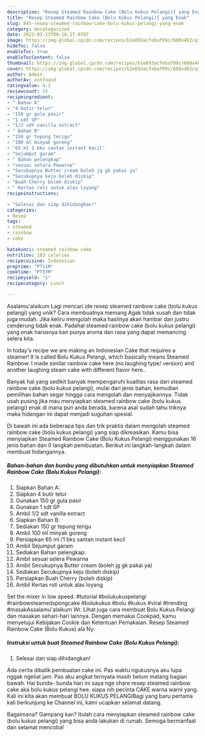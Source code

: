 ```yaml
---
description: "Resep Steamed Rainbow Cake (Bolu Kukus Pelangi){ yang Enak"
title: "Resep Steamed Rainbow Cake (Bolu Kukus Pelangi){ yang Enak"
slug: 945-resep-steamed-rainbow-cake-bolu-kukus-pelangi-yang-enak
category: Uncategorized
date: 2023-03-13T08:18:27.078Z
image: https://img-global.cpcdn.com/recipes/b1e693acfebaf99c/680x482cq70/steamed-rainbow-cake-bolu-kukus-pelangi-foto-resep-utama.jpg
hideToc: false
enableToc: true
enableTocContent: false
thumbnail: https://img-global.cpcdn.com/recipes/b1e693acfebaf99c/680x482cq70/steamed-rainbow-cake-bolu-kukus-pelangi-foto-resep-utama.jpg
cover: https://img-global.cpcdn.com/recipes/b1e693acfebaf99c/680x482cq70/steamed-rainbow-cake-bolu-kukus-pelangi-foto-resep-utama.jpg
author: Admin
authorAv: notfound
ratingvalue: 4.1
reviewcount: 15
recipeingredient:
- " Bahan A"
- "4 butir telur"
- "150 gr gula pasir"
- "1 sdt SP"
- "1/2 sdt vanilla extract"
- " Bahan B"
- "150 gr tepung terigu"
- "100 ml minyak goreng"
- "65 ml 1 bks santan instant kecil"
- "Sejumput garam"
- " Bahan pelengkap"
- "sesuai selera Pewarna"
- "Secukupnya Butter cream boleh jg gk pakai ya"
- "Secukupnya keju boleh diskip"
- "Buah Cherry boleh diskip"
- " Kertas roti untuk alas loyang"
recipeinstructions:

- "Selesai dan siap dihidangkan!"
categories:
- Resep
tags:
- steamed
- rainbow
- cake

katakunci: steamed rainbow cake 
nutrition: 103 calories
recipecuisine: Indonesian
preptime: "PT11M"
cooktime: "PT37M"
recipeyield: "1"
recipecategory: Lunch

---
```



Asalamu'alaikum Lagi mencari ide resep steamed rainbow cake (bolu kukus pelangi) yang unik? Cara membuatnya memang Agak tidak susah dan tidak juga mudah. Jika keliru mengolah maka hasilnya akan hambar dan justru cenderung tidak enak. Padahal steamed rainbow cake (bolu kukus pelangi) yang enak harusnya kan punya aroma dan rasa yang dapat memancing selera kita.


In today&#39;s recipe we are making an Indonesian Cake that requires a steamer! It is called Bolu Kukus Pelangi, which basically means Steamed Rainbow. I made similar rainbow cake here (no laughing type/ version) and another laughing steam cake with different flavor here..

Banyak hal yang sedikit banyak mempengaruhi kualitas rasa dari steamed rainbow cake (bolu kukus pelangi), mulai dari jenis bahan, kemudian pemilihan bahan segar hingga cara mengolah dan menyajikannya. Tidak usah pusing jika mau menyiapkan steamed rainbow cake (bolu kukus pelangi) enak di mana pun anda berada, karena asal sudah tahu triknya maka hidangan ini dapat menjadi suguhan spesial.


Di bawah ini ada beberapa tips dan trik praktis dalam mengolah steamed rainbow cake (bolu kukus pelangi) yang siap dikreasikan. Kamu bisa menyiapkan Steamed Rainbow Cake (Bolu Kukus Pelangi) menggunakan 16 jenis bahan dan 0 langkah pembuatan. Berikut ini langkah-langkah dalam membuat hidangannya.

<!--inarticleads1-->

##### Bahan-bahan dan bumbu yang dibutuhkan untuk menyiapkan Steamed Rainbow Cake (Bolu Kukus Pelangi):

1. Siapkan  Bahan A:
1. Siapkan 4 butir telur
1. Gunakan 150 gr gula pasir
1. Gunakan 1 sdt SP
1. Ambil 1/2 sdt vanilla extract
1. Siapkan  Bahan B:
1. Sediakan 150 gr tepung terigu
1. Ambil 100 ml minyak goreng
1. Persiapkan 65 ml /1 bks santan instant kecil
1. Ambil Sejumput garam
1. Sediakan  Bahan pelengkap:
1. Ambil sesuai selera Pewarna
1. Ambil Secukupnya Butter cream (boleh jg gk pakai ya)
1. Sediakan Secukupnya keju (boleh diskip)
1. Persiapkan Buah Cherry (boleh diskip)
1. Ambil  Kertas roti untuk alas loyang


Set the mixer in low speed. #tutorial #bolukukuspelangi #rainbowsteamedspongcake #bolukukus #bolu #kukus #viral #trending #masakAssalamu&#39;alaikum Wr. Lihat juga cara membuat Bolu Kukus Pelangi dan masakan sehari-hari lainnya. Dengan memakai Cookpad, kamu menyetujui Kebijakan Cookie dan Ketentuan Pemakaian. Resep Steamed Rainbow Cake (Bolu Kukus) ala Ny. 

<!--inarticleads2-->

##### Instruksi untuk buat Steamed Rainbow Cake (Bolu Kukus Pelangi):


1. Selesai dan siap dihidangkan!

Ada cerita dibalik pembuatan cake ini. Pas waktu ngukusnya aku lupa nggak ngeliat jam. Pas aku angkat ternyata masih belum matang bagian bawah. Hai bunda- bunda hari ini saya nge share resep steamed rainbow cake aka bolu kukus pelangi hee. siapa nih pecinta CAKE warna warni yang. Kali ini kita akan membuat BOLU KUKUS PELANGIBagi yang baru pertama kali berkunjung ke Channel ini, kami ucapkan selamat datang. 

Bagaimana? Gampang kan? Itulah cara menyiapkan steamed rainbow cake (bolu kukus pelangi) yang bisa anda lakukan di rumah. Semoga bermanfaat dan selamat mencoba!
